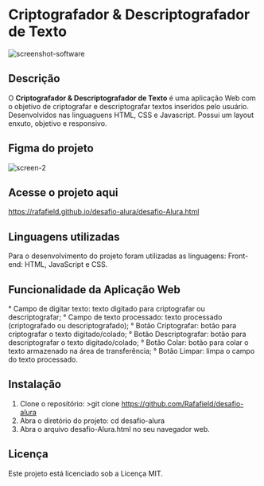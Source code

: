 # Criptografador & Descriptografador de Texto
![screenshot-software](https://github.com/user-attachments/assets/62e86d8f-fef4-4132-84ad-50eb5df379f8)

## Descrição
O **Criptografador & Descriptografador de Texto** é uma aplicação Web com o objetivo de criptografar e descriptografar textos inseridos pelo usuário. Desenvolvidos nas linguaguens HTML, CSS e Javascript.
Possui um layout enxuto, objetivo e responsivo.

## Figma do projeto
![screen-2](https://github.com/user-attachments/assets/52e26632-840a-4c57-9d1a-17ea518b6e43)

## Acesse o projeto aqui
https://rafafield.github.io/desafio-alura/desafio-Alura.html

## Linguagens utilizadas
Para o desenvolvimento do projeto foram utilizadas as linguagens:
Front-end: HTML, JavaScript e CSS. 

## Funcionalidade da Aplicação Web
° Campo de digitar texto: texto digitado para criptografar ou descriptografar;
° Campo de texto processado: texto processado (criptografado ou descriptografado);
° Botão Criptografar: botão para criptografar o texto digitado/colado;
° Botão Descriptografar: botão para descriptografar o texto digitado/colado;
° Botão Colar: botão para colar o texto armazenado na área de transferência;
° Botão Limpar: limpa o campo do texto processado.

## Instalação
1. Clone o repositório: >git clone https://github.com/Rafafield/desafio-alura
2. Abra o diretório do projeto: cd desafio-alura
3. Abra o arquivo desafio-Alura.html no seu navegador web.

## Licença
Este projeto está licenciado sob a Licença MIT.
